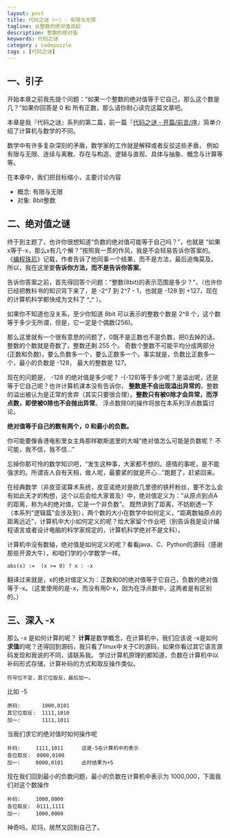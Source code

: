 ```yaml
---
layout: post
title: 代码之谜（一）- 有限与无限
tagline: 从整数的绝对值说起
description: 整数的绝对值
keywords: 代码之谜
category : codepuzzle
tags : [代码之谜]
---
```


## 一、引子

开始本章之前我先提个问题：“如果一个整数的绝对值等于它自己，那么这个数是几？”如果你回答是 0 和 所有正数，那么请你耐心读完这篇文章吧。

本章是我『代码之谜』系列的第二篇，前一篇『[代码之谜 - 开篇/前言/序](https://justjavac.com/codepuzzle/2012/09/25/codepuzzle-introduction.html)』简单介绍了计算机与数学的不同。

数学中有许多复杂深刻的矛盾，数学家的工作就是解释或者反驳这些矛盾，
例如有限与无限、连续与离散、存在与构造、逻辑与直观、具体与抽象、概念与计算等等。

在本章中，我们把目标缩小，主要讨论内容

<ul>
<li>概念: 有限与无限</li>
<li>对象: 8bit整数</li>
</ul>

## 二、绝对值之谜

终于到主题了，也许你很想知道“负数的绝对值可能等于自己吗？”，也就是 “如果x等于-x，那么x有几个解？”按照我一贯的作风，我是不会轻易告诉你答案的。
《[编程珠玑](https://union-click.jd.com/jdc?e=&p=AyIGZRhaFgsaB1MfXRAyEgRTGF4QBhs3EUQDS10iXhBeGlcJDBkNXg9JHU4YDk5ER1xOGRNLGEEcVV8BXURFUFdfC0RVU1JRUy1OVxUBFARQHl8cMmBRDX06ZVxyYhBtO118VHhSfQJPalQLWStaJQITBlYZUhYEEgZlK1sSMkBpja3tzaejG4Gx1MCKhTdUK1sRCxEOUhJTEwcSBVYrXBULIlwRWR5OUlVXBytrJQEiN2UbaxYyUGldGgwSVxRVBR5THVYXAgcTUxQKQgcGE1ITABoAVxhTRTIQBlQfUg%3D%3D)》记载，作者告诉了他同事一个结果，而不是方法，最后追悔莫及。
所以，我在这里要**告诉你方法，而不是告诉你答案**。

告诉你答案之前，首先得回答个问题：“整数(8bit)的表示范围是多少？”，（也许你已经把教科书的知识背下来了，是 -2^7 到 2^7 - 1，也就是 -128 到 +127，现在的计算机科学都快成为文科了 ^\_^ ）。

如果你不知道也没关系，至少你知道 8bit 可以表示的整数个数是 2^8 个，这个数等于多少无所谓，但是，它一定是个偶数(256)。

那么这里就有一个很有意思的问题了，0既不是正数也不是负数，把0去掉的话，整数的个数就是奇数了，整数还剩 255 个。
奇数个整数不可能平均分成两部分(正数和负数)，要么负数多一个，要么正数多一个。事实就是，负数比正数多一个，最小的负数是 -128， 最大的整数是 127。

现在的问题是， -128 的绝对值是多少呢？ -(-128)等于多少呢？是溢出呢，还是等于它自己呢？也许计算机课本没有告诉你，
**整数是不会出现溢出异常的**，整数的溢出被认为是正常的舍弃（其实只要很合理）。**整数只有被0除才会异常，而浮点数，即使被0除也不会抛出异常**。
浮点数除0的操作将放在本系列浮点数篇讨论。

**绝对值等于自己的数有两个，0 和最小的负数。**

你可能要像香港电影里女主角那样歇斯底里的大喊“绝对值怎么可能是负数呢？ 不可能，我不信，我不信…”

忘掉你那可怜的数学知识吧，“发生这种事，大家都不想的。感情的事呢，是不能强求的。所谓吉人自有天相，做人呢，最要紧的就是开心…”跑题了，赶紧回来。

在经典数学（非皮亚诺算术系统，皮亚诺绝对是欧几里德的铁杆粉丝，要不怎么会有如此天才的构想，这个以后会给大家普及）中，绝对值定义为：“从原点到点A的距离，称为A的绝对值，它是一个非负数”。
既然讲到了距离，不妨剧透一下（本系列“逻辑篇”会涉及到），两个数的大小在数学中如何定义，“距离数轴原点的距离远近”，计算机中大小如何定义的呢？给大家留个作业吧（别告诉我是设计编程语言或者设计电脑的科学家规定的，计算机科学绝对不是文科）。

计算机中没有数轴，绝对值是如何定义的呢？看看java、C、Python的源码（感谢那些开源大牛），和咱们学的小学数学一样。

    abs(x) :=  (x >= 0) ? x : -x

翻译过来就是，x的绝对值定义为：正数和0的绝对值等于它自己，负数的绝对值等于-x。（这里使用的是-x，而没有用0-x，因为在浮点数中，这两者是有区别的。）

## 三、深入 -x

那么 -x 是如何计算的呢？ **计算**是数学概念，在计算机中，我们应该说 -x是如何**求值**的呢？还得回到源码，我只看了linux中关于C的源码，如果你看过其它语言源码发现和我说的不同，请联系我。
学过计算机原理的都知道，负数在计算机中以补码形式存储，计算补码的方式和取反操作类似。

    符号位不变，其它位取反，最后加一。

比如 -5

    原码:       1000,0101
    其它位取反:  1111,1010
    加一:       1111,1011

当我们求它的绝对值时如何操作呢

    补码:     1111,1011      这是-5在计算机中的表示
    各位取反:  0000,0100
    加一:     0000,0101      此时结果为+5

现在我们回到最小的负数问题，最小的负数在计算机中表示为 1000,000，下面我们对这个数操作

    补码:     1000,0000
    各位取反:  0111,1111
    加一:     1000,0000

神奇吗，尼玛，居然又回到自己了。
